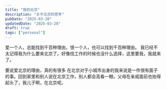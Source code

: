 ```yaml
---
title: "我的北京"
description: "关于北京的思考"
pubDate: "2025-03-20"
updatedDate: "2025-03-20"
draft: true
tags: ["personal"]
---
```


爱一个人，总能找到千百种理由，恨一个人，也可以找到千百种理由。
我已经不太记得我为什么要来北京了。好像找工作的时候也没什么选择，这里要我，我就来了。

要说爱北京的理由，真的有很多
在北京对于小城市出身的我来说是一件很有面子的事。回到家里和别人说在北京工作，别人都会高看一眼。父母在亲戚面前也抬得起头了，我儿子啊，在北京呢。
